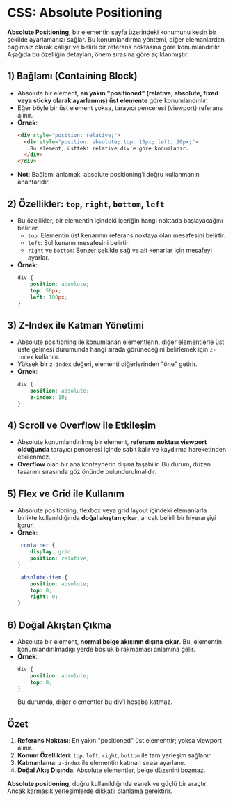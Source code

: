 
# CSS: Absolute Positioning

**Absolute Positioning**, bir elementin sayfa üzerindeki konumunu kesin bir şekilde ayarlamanızı sağlar. Bu konumlandırma yöntemi, diğer elemanlardan bağımsız olarak çalışır ve belirli bir referans noktasına göre konumlandırılır. Aşağıda bu özelliğin detayları, önem sırasına göre açıklanmıştır:

## 1) Bağlamı (Containing Block)
- Absolute bir element, **en yakın "positioned" (relative, absolute, fixed veya sticky olarak ayarlanmış) üst elemente** göre konumlandırılır. 
- Eğer böyle bir üst element yoksa, tarayıcı penceresi (viewport) referans alınır.
- **Örnek**:
  ```html
  <div style="position: relative;">
    <div style="position: absolute; top: 10px; left: 20px;">
      Bu element, üstteki relative div'e göre konumlanır.
    </div>
  </div>
  ```
- **Not**: Bağlamı anlamak, absolute positioning’i doğru kullanmanın anahtarıdır.

## 2) Özellikler: `top`, `right`, `bottom`, `left`
- Bu özellikler, bir elementin içindeki içeriğin hangi noktada başlayacağını belirler.
  - `top`: Elementin üst kenarının referans noktaya olan mesafesini belirtir.
  - `left`: Sol kenarın mesafesini belirtir.
  - `right` ve `bottom`: Benzer şekilde sağ ve alt kenarlar için mesafeyi ayarlar.
- **Örnek**:
  ```css
  div {
      position: absolute;
      top: 50px;
      left: 100px;
  }
  ```

## 3) Z-Index ile Katman Yönetimi
- Absolute positioning ile konumlanan elementlerin, diğer elementlerle üst üste gelmesi durumunda hangi sırada görüneceğini belirlemek için `z-index` kullanılır.
- Yüksek bir `z-index` değeri, elementi diğerlerinden "öne" getirir.
- **Örnek**:
  ```css
  div {
      position: absolute;
      z-index: 10;
  }
  ```

## 4) Scroll ve Overflow ile Etkileşim
- Absolute konumlandırılmış bir element, **referans noktası viewport olduğunda** tarayıcı penceresi içinde sabit kalır ve kaydırma hareketinden etkilenmez.
- **Overflow** olan bir ana konteynerin dışına taşabilir. Bu durum, düzen tasarımı sırasında göz önünde bulundurulmalıdır.

## 5) Flex ve Grid ile Kullanım
- Absolute positioning, flexbox veya grid layout içindeki elemanlarla birlikte kullanıldığında **doğal akıştan çıkar**, ancak belirli bir hiyerarşiyi korur.
- **Örnek**:
  ```css
  .container {
      display: grid;
      position: relative;
  }

  .absolute-item {
      position: absolute;
      top: 0;
      right: 0;
  }
  ```

## 6) Doğal Akıştan Çıkma
- Absolute bir element, **normal belge akışının dışına çıkar**. Bu, elementin konumlandırılmadığı yerde boşluk bırakmaması anlamına gelir.
- **Örnek**:
  ```css
  div {
      position: absolute;
      top: 0;
  }
  ```
  Bu durumda, diğer elementler bu div’i hesaba katmaz.

## Özet
1. **Referans Noktası**: En yakın "positioned" üst elementtir; yoksa viewport alınır.
2. **Konum Özellikleri**: `top`, `left`, `right`, `bottom` ile tam yerleşim sağlanır.
3. **Katmanlama**: `z-index` ile elementin katman sırası ayarlanır.
4. **Doğal Akış Dışında**: Absolute elementler, belge düzenini bozmaz.

**Absolute positioning**, doğru kullanıldığında esnek ve güçlü bir araçtır. Ancak karmaşık yerleşimlerde dikkatli planlama gerektirir.
